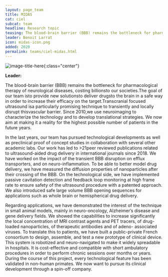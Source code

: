 ```yaml
---
layout: page_team
title: MIDAS
cat: ciel
subcat: team
headline: Research topic
teasing: The blood-brain barrier (BBB) remains the bottleneck for pharmacological therapy of neurological diseases, costing billionsto our societies.The goal of our team isto provide new solutionsto deliver drugsto the brain in a safe way in order to increase their efficacy on the target.Transcranial focused ultrasound isa particularly promising technique to transiently and locally disrupt thisvascular barrier. Since 2010,we use neuroimaging to characterize the technology and to develop translational strategies. We now aim at making it a reality for the highest possible number of patients in the future years. 
leader: Benoit Larrat
icon: midas-icon.png
added: 2020
permalink: teams/ciel-midas.html
---
```


![image-title-here]({{site.url}}{{site.baseurl}}/images/labs/{{page.icon}}){:class="center"}

<b> Leader: </b>
<script>mail2("{{page.leader | replace: " ", "." | downcase}}", "cea", 3, "", "{{page.leader}}")</script>

The blood-brain barrier (BBB) remains the bottleneck for pharmacological therapy of neurological diseases, costing billionsto our societies.The goal of our team isto provide new solutionsto deliver drugsto the brain in a safe way in order to increase their efficacy on the target.Transcranial focused ultrasound isa particularly promising technique to transiently and locally disrupt thisvascular barrier. Since 2010,we use neuroimaging to characterize the technology and to develop translational strategies. We now aim at making it a reality for the highest possible number of patients in the future years.

In the last years, our team	has pursued technological developments as well as preclinical proof of concept studies in collaboration with several other academic labs. Our work has led to >21peer reviewed publications related to ultrasound-aided drug delivery in international journals since 2018. We have worked on the impact of the transient BBB disruption on efflux transporters, and on neuro-inflammation.
To be able to better model drug delivery, we have measured the diffusion properties of nanoparticles after their crossing of the BBB. On the technological side, we have implemented passive cavitation detection and feedback loop monitoring at high frame rate to ensure safety of the ultrasound procedure with a patented approach. We also introduced safe large volume BBB opening sequences for applications such as whole brain or hemispherical drug delivery.

Regarding applications, we have demonstrated the interest of the technique in small animal models, mainly in neuro-oncology, Alzheimer’s disease and gene delivery fields. We showed the capabilities to increase significantly the local concentration of MRI contrast agents and PET tracers, of drug-loaded nanoparticles, of therapeutic antibodies and of adeno- associated viruses. To translate this to patients, we have built a public-private French consortium to design, assemble, and test a new prototype of clinical device. This system is robotized and neuro-navigated to make
it widely spreadable in hospitals. It is cost-effective and compatible with short ambulatory procedures in order to perform chronic sessions over months or years. During the course of this project, every technological feature has been validated in non-human primates. We now want to pursue its clinical development through a spin-off company.